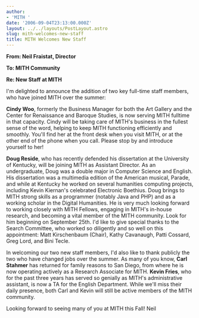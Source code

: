 ```yaml
---
author:
- 'MITH '
date: '2006-09-04T23:13:00.000Z'
layout: ../../layouts/PostLayout.astro
slug: mith-welcomes-new-staff
title: MITH Welcomes New Staff
---
```


**From: Neil Fraistat, Director**

**To: MITH Community**

**Re: New Staff at MITH**

I'm delighted to announce the addition of two key full-time staff members, who have joined MITH over the summer:

**Cindy Woo**, formerly the Business Manager for both the Art Gallery and the Center for Renaissance and Baroque Studies, is now serving MITH fulltime in that capacity. Cindy will be taking care of MITH's business in the fullest sense of the word, helping to keep MITH functioning efficiently and smoothly. You'll find her at the front desk when you visit MITH, or at the other end of the phone when you call. Please stop by and introduce yourself to her!

**Doug Reside**, who has recently defended his dissertation at the University of Kentucky, will be joining MITH as Assistant Director. As an undergraduate, Doug was a double major in Computer Science and English. His dissertation was a multimedia edition of the American musical, Parade, and while at Kentucky he worked on several humanities computing projects, including Kevin Kiernan's celebrated Electronic Boethius. Doug brings to MITH strong skills as a programmer (notably Java and PHP) and as a working scholar in the Digital Humanities. He is very much looking forward to working closely with MITH Fellows, engaging in MITH's in-house research, and becoming a vital member of the MITH community. Look for him beginning on September 25th. I'd like to give special thanks to the Search Committee, who worked so diligently and so well on this appointment: Matt Kirschenbaum (Chair), Kathy Cavanaugh, Patti Cossard, Greg Lord, and Bini Tecle.

In welcoming our two new staff members, I'd also like to thank publicly the two who have changed jobs over the summer. As many of you know, **Carl Stahmer** has returned for family reasons to San Diego, from where he is now operating actively as a Research Associate for MITH. **Kevin Fries**, who for the past three years has served so genially as MITH's administrative assistant, is now a TA for the English Department. While we'll miss their daily presence, both Carl and Kevin will still be active members of the MITH community.

Looking forward to seeing many of you at MITH this Fall! Neil